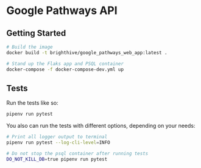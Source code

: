 # Google Pathways API

## Getting Started

```bash
# Build the image
docker build -t brighthive/google_pathways_web_app:latest .
```

```bash
# Stand up the Flaks app and PSQL container
docker-compose -f docker-compose-dev.yml up
```

## Tests
Run the tests like so:
```bash
pipenv run pytest
```

You also can run the tests with different options, depending on your needs:
```bash
# Print all logger output to terminal
pipenv run pytest --log-cli-level=INFO
```
```bash
# Do not stop the psql container after running tests
DO_NOT_KILL_DB=true pipenv run pytest
```
